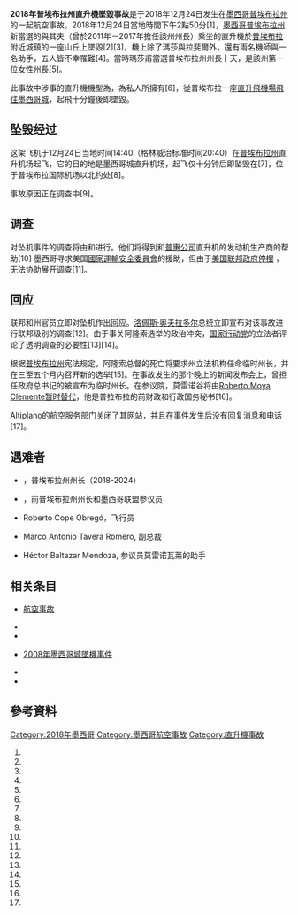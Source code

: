 **2018年普埃布拉州直升機墜毀事故**是于2018年12月24日发生在[墨西哥](../Page/墨西哥.md "wikilink")[普埃布拉州](../Page/普埃布拉州.md "wikilink")的一起航空事故。2018年12月24日當地時間下午2點50分\[1\]，[墨西哥](../Page/墨西哥.md "wikilink")[普埃布拉州](../Page/普埃布拉州.md "wikilink")新當選的與其夫（曾於2011年－2017年擔任該州州長）乘坐的直升機於[普埃布拉](../Page/普埃布拉.md "wikilink")附近城鎮的一座山丘上墜毀\[2\]\[3\]，機上除了瑪莎與拉斐爾外，還有兩名機師與一名助手，五人皆不幸罹難\[4\]。當時瑪莎甫當選普埃布拉州州長十天，是該州第一位女性州長\[5\]。

此事故中涉事的直升機機型為，為私人所擁有\[6\]，從普埃布拉一座[直升飛機場飛往](https://zh.wikipedia.org/wiki/直升飛機場 "wikilink")[墨西哥城](../Page/墨西哥城.md "wikilink")，起飛十分鐘後即墜毀。

## 坠毁经过

这架飞机于12月24日当地时间14:40（格林威治标准时间20:40）在[普埃布拉州](../Page/普埃布拉州.md "wikilink")直升机场起飞，它的目的地是墨西哥城直升机场，起飞仅十分钟后即坠毁在\[7\]，位于普埃布拉国际机场以北约处\[8\]。

事故原因正在调查中\[9\]。

## 调查

对坠机事件的调查将由和进行。他们将得到和[普惠公司](../Page/普惠公司.md "wikilink")直升机的发动机生产商的帮助\[10\] 墨西哥寻求美国[國家運輸安全委員會](../Page/國家運輸安全委員會.md "wikilink")的援助，但由于[美国联邦政府停摆](../Page/2018年美国联邦政府停摆事件.md "wikilink") ，无法协助展开调查\[11\]。

## 回应

联邦和州官员立即对坠机作出回应。[洛佩斯·奥夫拉多尔](../Page/洛佩斯·奥夫拉多尔.md "wikilink")总统立即宣布对该事故进行联邦级别的调查\[12\]。由于事关阿隆索选举的政治冲突，[国家行动党](../Page/国家行动党.md "wikilink")的立法者评论了透明调查的必要性\[13\]\[14\]。

根据[普埃布拉州](../Page/普埃布拉州.md "wikilink")宪法规定，阿隆索总督的死亡将要求州立法机构任命临时州长，并在三至五个月内召开新的选举\[15\]。在事故发生的那个晚上的新闻发布会上，曾担任政府总书记的被宣布为临时州长。在参议院，莫雷诺谷将由[Roberto Moya Clemente暂时替代](https://zh.wikipedia.org/wiki/Roberto_Moya_Clemente "wikilink")，他是普拉布拉的前财政和行政国务秘书\[16\]。

Altiplano的航空服务部门关闭了其网站，并且在事件发生后没有回复消息和电话\[17\]。

## 遇难者

  - ，普埃布拉州州长（2018-2024）

  - ，前普埃布拉州州长和墨西哥联盟参议员

  - Roberto Cope Obregó，飞行员

  - Marco Antonio Tavera Romero, 副总裁

  - Héctor Baltazar Mendoza, 参议员莫雷诺瓦莱的助手

## 相关条目

  - [航空事故](../Page/航空事故.md "wikilink")

  -
  -
  - [2008年墨西哥城墜機事件](../Page/2008年墨西哥城墜機事件.md "wikilink")

  -
  -
## 參考資料

[Category:2018年墨西哥](https://zh.wikipedia.org/wiki/Category:2018年墨西哥 "wikilink") [Category:墨西哥航空事故](https://zh.wikipedia.org/wiki/Category:墨西哥航空事故 "wikilink") [Category:直升機事故](https://zh.wikipedia.org/wiki/Category:直升機事故 "wikilink")

1.
2.

3.

4.
5.
6.

7.

8.

9.

10.

11.

12.

13.
14.
15.

16.

17.